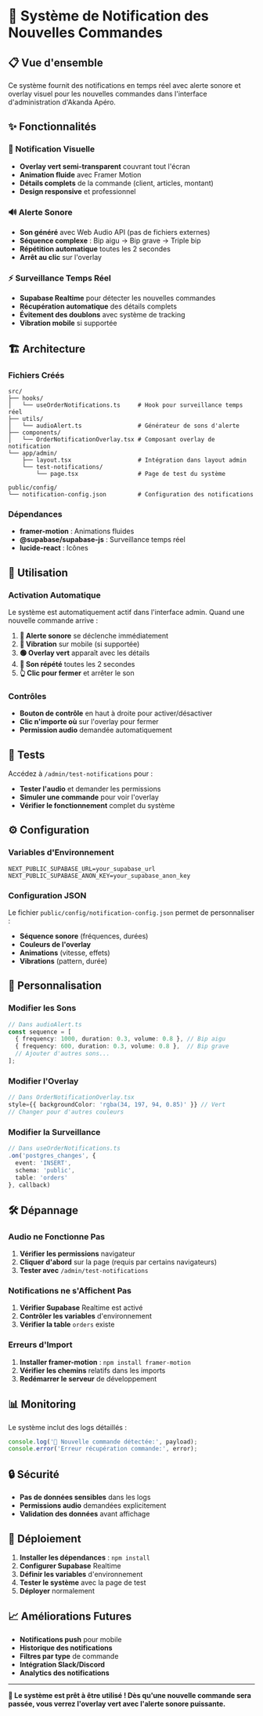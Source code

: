# 🔔 Système de Notification des Nouvelles Commandes

## 📋 Vue d'ensemble

Ce système fournit des notifications en temps réel avec alerte sonore et overlay visuel pour les nouvelles commandes dans l'interface d'administration d'Akanda Apéro.

## ✨ Fonctionnalités

### 🎯 Notification Visuelle
- **Overlay vert semi-transparent** couvrant tout l'écran
- **Animation fluide** avec Framer Motion
- **Détails complets** de la commande (client, articles, montant)
- **Design responsive** et professionnel

### 🔊 Alerte Sonore
- **Son généré** avec Web Audio API (pas de fichiers externes)
- **Séquence complexe** : Bip aigu → Bip grave → Triple bip
- **Répétition automatique** toutes les 2 secondes
- **Arrêt au clic** sur l'overlay

### ⚡ Surveillance Temps Réel
- **Supabase Realtime** pour détecter les nouvelles commandes
- **Récupération automatique** des détails complets
- **Évitement des doublons** avec système de tracking
- **Vibration mobile** si supportée

## 🏗️ Architecture

### Fichiers Créés

```
src/
├── hooks/
│   └── useOrderNotifications.ts     # Hook pour surveillance temps réel
├── utils/
│   └── audioAlert.ts                # Générateur de sons d'alerte
├── components/
│   └── OrderNotificationOverlay.tsx # Composant overlay de notification
└── app/admin/
    ├── layout.tsx                   # Intégration dans layout admin
    └── test-notifications/
        └── page.tsx                 # Page de test du système

public/config/
└── notification-config.json         # Configuration des notifications
```

### Dépendances

- **framer-motion** : Animations fluides
- **@supabase/supabase-js** : Surveillance temps réel
- **lucide-react** : Icônes

## 🚀 Utilisation

### Activation Automatique

Le système est automatiquement actif dans l'interface admin. Quand une nouvelle commande arrive :

1. **🔔 Alerte sonore** se déclenche immédiatement
2. **📱 Vibration** sur mobile (si supportée)
3. **🟢 Overlay vert** apparaît avec les détails
4. **🔁 Son répété** toutes les 2 secondes
5. **👆 Clic pour fermer** et arrêter le son

### Contrôles

- **Bouton de contrôle** en haut à droite pour activer/désactiver
- **Clic n'importe où** sur l'overlay pour fermer
- **Permission audio** demandée automatiquement

## 🧪 Tests

Accédez à `/admin/test-notifications` pour :

- **Tester l'audio** et demander les permissions
- **Simuler une commande** pour voir l'overlay
- **Vérifier le fonctionnement** complet du système

## ⚙️ Configuration

### Variables d'Environnement

```env
NEXT_PUBLIC_SUPABASE_URL=your_supabase_url
NEXT_PUBLIC_SUPABASE_ANON_KEY=your_supabase_anon_key
```

### Configuration JSON

Le fichier `public/config/notification-config.json` permet de personnaliser :

- **Séquence sonore** (fréquences, durées)
- **Couleurs de l'overlay**
- **Animations** (vitesse, effets)
- **Vibrations** (pattern, durée)

## 🔧 Personnalisation

### Modifier les Sons

```typescript
// Dans audioAlert.ts
const sequence = [
  { frequency: 1000, duration: 0.3, volume: 0.8 }, // Bip aigu
  { frequency: 600, duration: 0.3, volume: 0.8 },  // Bip grave
  // Ajouter d'autres sons...
];
```

### Modifier l'Overlay

```typescript
// Dans OrderNotificationOverlay.tsx
style={{ backgroundColor: 'rgba(34, 197, 94, 0.85)' }} // Vert
// Changer pour d'autres couleurs
```

### Modifier la Surveillance

```typescript
// Dans useOrderNotifications.ts
.on('postgres_changes', {
  event: 'INSERT',
  schema: 'public',
  table: 'orders'
}, callback)
```

## 🛠️ Dépannage

### Audio ne Fonctionne Pas

1. **Vérifier les permissions** navigateur
2. **Cliquer d'abord** sur la page (requis par certains navigateurs)
3. **Tester avec** `/admin/test-notifications`

### Notifications ne s'Affichent Pas

1. **Vérifier Supabase** Realtime est activé
2. **Contrôler les variables** d'environnement
3. **Vérifier la table** `orders` existe

### Erreurs d'Import

1. **Installer framer-motion** : `npm install framer-motion`
2. **Vérifier les chemins** relatifs dans les imports
3. **Redémarrer le serveur** de développement

## 📊 Monitoring

Le système inclut des logs détaillés :

```javascript
console.log('🔔 Nouvelle commande détectée:', payload);
console.error('Erreur récupération commande:', error);
```

## 🔒 Sécurité

- **Pas de données sensibles** dans les logs
- **Permissions audio** demandées explicitement
- **Validation des données** avant affichage

## 🚀 Déploiement

1. **Installer les dépendances** : `npm install`
2. **Configurer Supabase** Realtime
3. **Définir les variables** d'environnement
4. **Tester le système** avec la page de test
5. **Déployer** normalement

## 📈 Améliorations Futures

- **Notifications push** pour mobile
- **Historique des notifications**
- **Filtres par type** de commande
- **Intégration Slack/Discord**
- **Analytics des notifications**

---

**🎉 Le système est prêt à être utilisé ! Dès qu'une nouvelle commande sera passée, vous verrez l'overlay vert avec l'alerte sonore puissante.**
